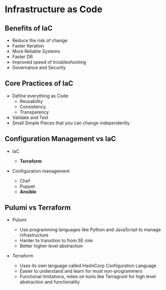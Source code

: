 # Infrastructure as Code

## Benefits of IaC
- Reduce the risk of change
- Faster Iteration
- More Reliable Systems
- Faster DR
- Improved speed of troubleshooting
- Governance and Security

## Core Practices of IaC
- Define everything as Code
    - Reusability
    - Consistency
    - Transparency
- Validate and Test
- Small Simple Pieces that you can change independently

## Configuration Management vs IaC
- IaC
    - **Terraform**
    
    
- Configuration management
    - Chef
    - Puppet
    - **Ansible**
        
## Pulumi vs Terraform
- Pulumi
    - Use programming languages like Python and JavaScript to manage infrastructure
    - Harder to transition to from SE role
    - Better higher level abstraction

- Terraform
    - Uses its own language called HashiCorp Configuration Language
    - Easier to understand and learn for most non-programmers
    - Functional limitations, relies on tools like Terragrunt for high level abstraction and functionality

